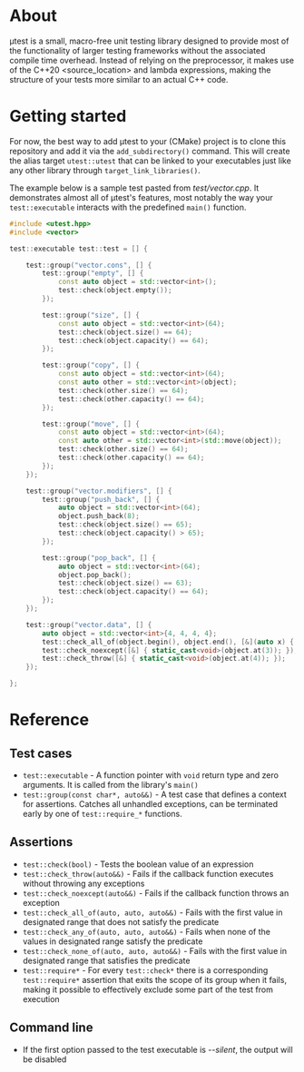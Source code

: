 # About
μtest is a small, macro-free unit testing library designed to provide most of the
functionality of larger testing frameworks without the associated compile time overhead.
Instead of relying on the preprocessor, it makes use of the C++20 <source_location> and
lambda expressions, making the structure of your tests more similar to an actual C++
code.

# Getting started
For now, the best way to add μtest to your (CMake) project is to clone this repository and
add it via the `add_subdirectory()` command. This will create the alias target
`utest::utest` that can be linked to your executables just like any other library through
`target_link_libraries()`.

The example below is a sample test pasted from *test/vector.cpp*. It demonstrates almost
all of μtest's features, most notably the way your `test::executable` interacts with the
predefined `main()` function.

```c++
#include <utest.hpp>
#include <vector>

test::executable test::test = [] {

    test::group("vector.cons", [] {
        test::group("empty", [] {
            const auto object = std::vector<int>();
            test::check(object.empty());
        });

        test::group("size", [] {
            const auto object = std::vector<int>(64);
            test::check(object.size() == 64);
            test::check(object.capacity() == 64);
        });

        test::group("copy", [] {
            const auto object = std::vector<int>(64);
            const auto other = std::vector<int>(object);
            test::check(other.size() == 64);
            test::check(other.capacity() == 64);
        });

        test::group("move", [] {
            const auto object = std::vector<int>(64);
            const auto other = std::vector<int>(std::move(object));
            test::check(other.size() == 64);
            test::check(other.capacity() == 64);
        });
    });

    test::group("vector.modifiers", [] {
        test::group("push_back", [] {
            auto object = std::vector<int>(64);
            object.push_back(8);
            test::check(object.size() == 65);
            test::check(object.capacity() > 65);
        });

        test::group("pop_back", [] {
            auto object = std::vector<int>(64);
            object.pop_back();
            test::check(object.size() == 63);
            test::check(object.capacity() == 64);
        });
    });

    test::group("vector.data", [] {
        auto object = std::vector<int>{4, 4, 4, 4};
        test::check_all_of(object.begin(), object.end(), [&](auto x) { return x == 4; });
        test::check_noexcept([&] { static_cast<void>(object.at(3)); });
        test::check_throw([&] { static_cast<void>(object.at(4)); });
    });

};
```

# Reference

## Test cases
* `test::executable` - A function pointer with `void` return type and zero arguments. It
  is called from the library's `main()`
* `test::group(const char*, auto&&)` - A test case that defines a context for assertions.
  Catches all unhandled exceptions, can be terminated early by one of `test::require_*`
  functions.

## Assertions
* `test::check(bool)` - Tests the boolean value of an expression
* `test::check_throw(auto&&)` - Fails if the callback function executes without throwing
  any exceptions
* `test::check_noexcept(auto&&)` - Fails if the callback function throws an exception
* `test::check_all_of(auto, auto, auto&&)` - Fails with the first value in designated
  range  that does not satisfy the predicate
* `test::check_any_of(auto, auto, auto&&)` - Fails when none of the values in designated
  range satisfy the predicate
* `test::check_none_of(auto, auto, auto&&)` - Fails with the first value in designated
  range that satisfies the predicate
* `test::require*` - For every `test::check*` there is a corresponding `test::require*`
  assertion that exits the scope of its group when it fails, making it possible to
  effectively exclude some part of the test from execution

## Command line
* If the first option passed to the test executable is *--silent*, the output will be
  disabled

